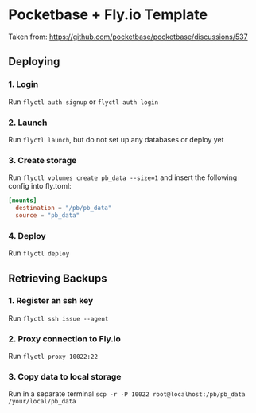 # Pocketbase + Fly.io Template
Taken from: https://github.com/pocketbase/pocketbase/discussions/537

## Deploying
### 1. Login
Run ```flyctl auth signup``` or ```flyctl auth login```

### 2. Launch
Run ```flyctl launch```, but do not set up any databases or deploy yet

### 3. Create storage
Run ```flyctl volumes create pb_data --size=1``` and insert the following config into fly.toml:

```toml
[mounts]
  destination = "/pb/pb_data"
  source = "pb_data"
```

### 4. Deploy
 Run ```flyctl deploy```

## Retrieving Backups
### 1. Register an ssh key
Run ```flyctl ssh issue --agent```

### 2. Proxy connection to Fly.io
Run ```flyctl proxy 10022:22```

### 3. Copy data to local storage
Run in a separate terminal ```scp -r -P 10022 root@localhost:/pb/pb_data  /your/local/pb_data```